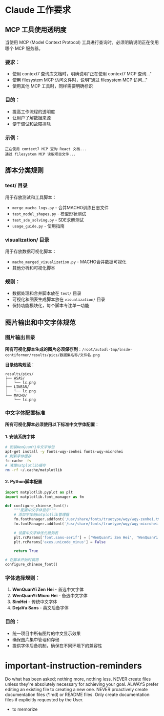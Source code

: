 # Claude 工作要求

## MCP 工具使用透明度

当使用 MCP (Model Context Protocol) 工具进行查询时，必须明确说明正在使用哪个 MCP 服务器。

### 要求：
- 使用 context7 查询库文档时，明确说明"正在使用 context7 MCP 查询..."
- 使用 filesystem MCP 访问文件时，说明"通过 filesystem MCP 访问..."
- 使用其他 MCP 工具时，同样需要明确标识

### 目的：
- 提高工作流程的透明度
- 让用户了解数据来源
- 便于调试和故障排除

### 示例：
```
正在使用 context7 MCP 查询 React 文档...
通过 filesystem MCP 读取项目文件...
```

## 脚本分类规则

### test/ 目录
用于存放测试和工具脚本：
- `merge_macho_logs.py` - 合并MACHO训练日志文件
- `test_model_shapes.py` - 模型形状测试
- `test_sde_solving.py` - SDE求解测试
- `usage_guide.py` - 使用指南

### visualization/ 目录  
用于存放数据可视化脚本：
- `macho_merged_visualization.py` - MACHO合并数据可视化
- 其他分析和可视化脚本

### 规则：
- 数据处理和合并脚本放在 `test/` 目录
- 可视化和图表生成脚本放在 `visualization/` 目录
- 保持功能模块化，每个脚本专注单一功能

## 图片输出和中文字体规范

### 图片输出目录
**所有可视化脚本生成的图片必须保存到**：`/root/autodl-tmp/lnsde-contiformer/results/pics/数据集名称/文件名.png`

**目录结构规范**：
```
results/pics/
├── ASAS/
│   └── lc.png
├── LINEAR/
│   └── lc.png
└── MACHO/
    └── lc.png
```

### 中文字体配置标准
**所有可视化脚本必须使用以下标准中文字体配置**：

#### 1. 安装系统字体
```bash
# 安装WenQuanYi中文字体包
apt-get install -y fonts-wqy-zenhei fonts-wqy-microhei
# 刷新字体缓存
fc-cache -fv
# 清理matplotlib缓存
rm -rf ~/.cache/matplotlib
```

#### 2. Python脚本配置
```python
import matplotlib.pyplot as plt
import matplotlib.font_manager as fm

def configure_chinese_font():
    """配置中文字体显示"""
    # 添加字体到matplotlib管理器
    fm.fontManager.addfont('/usr/share/fonts/truetype/wqy/wqy-zenhei.ttc')
    fm.fontManager.addfont('/usr/share/fonts/truetype/wqy/wqy-microhei.ttc')
    
    # 设置中文字体优先级列表
    plt.rcParams['font.sans-serif'] = ['WenQuanYi Zen Hei', 'WenQuanYi Micro Hei', 'DejaVu Sans']
    plt.rcParams['axes.unicode_minus'] = False
    
    return True

# 在脚本开始时调用
configure_chinese_font()
```

### 字体选择规则：
1. **WenQuanYi Zen Hei** - 首选中文字体
2. **WenQuanYi Micro Hei** - 备选中文字体
3. **SimHei** - 传统中文字体
4. **DejaVu Sans** - 英文后备字体

### 目的：
- 统一项目中所有图片的中文显示效果
- 确保图片集中管理和存储
- 提供字体后备机制，确保在不同环境下的兼容性

# important-instruction-reminders
Do what has been asked; nothing more, nothing less.
NEVER create files unless they're absolutely necessary for achieving your goal.
ALWAYS prefer editing an existing file to creating a new one.
NEVER proactively create documentation files (*.md) or README files. Only create documentation files if explicitly requested by the User.
- to memorize